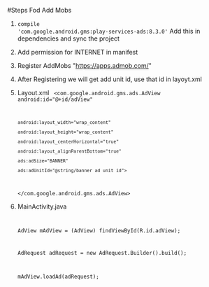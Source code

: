 
#Steps Fod Add Mobs

 1) <code>compile 'com.google.android.gms:play-services-ads:8.3.0'</code>
     Add this in dependencies and sync the project
     
 2) Add permission for INTERNET in manifest
 
 3) Register AddMobs "https://apps.admob.com/"
 
 4) After Registering we will get add unit id, use that id in layoyt.xml
 
 3) Layout.xml
     <code>
      <com.google.android.gms.ads.AdView
        android:id="@+id/adView"
        
        android:layout_width="wrap_content"
        
        android:layout_height="wrap_content"
        
        android:layout_centerHorizontal="true"
        
        android:layout_alignParentBottom="true"
        
        ads:adSize="BANNER"
        
        ads:adUnitId="@string/banner_ad_unit_id">
    </com.google.android.gms.ads.AdView>
     </code>
     
  5) MainActivity.java
     <code>
     
     AdView mAdView = (AdView) findViewById(R.id.adView);
     
     AdRequest adRequest = new AdRequest.Builder().build();
     
     mAdView.loadAd(adRequest);
     </code>
